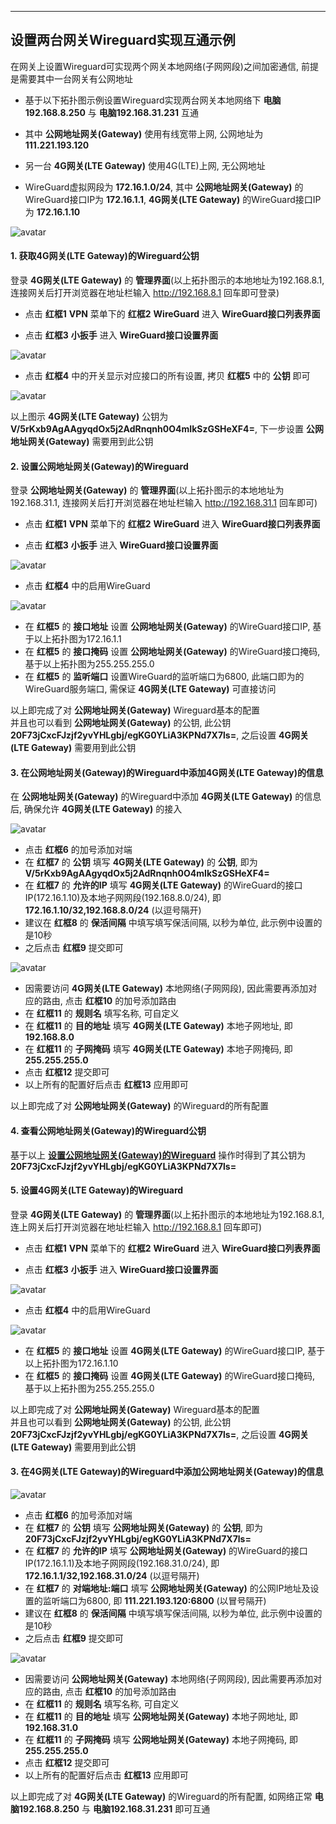 ***

## 设置两台网关Wireguard实现互通示例

在网关上设置Wireguard可实现两个网关本地网络(子网网段)之间加密通信, 前提是需要其中一台网关有公网地址   

- 基于以下拓扑图示例设置Wireguard实现两台网关本地网络下 **电脑192.168.8.250** 与 **电脑192.168.31.231** 互通    

- 其中 **公网地址网关(Gateway)** 使用有线宽带上网, 公网地址为 **111.221.193.120**    

- 另一台 **4G网关(LTE Gateway)** 使用4G(LTE)上网, 无公网地址   

- WireGuard虚拟网段为 **172.16.1.0/24**, 其中 **公网地址网关(Gateway)** 的WireGuard接口IP为 **172.16.1.1**, **4G网关(LTE Gateway)** 的WireGuard接口IP为 **172.16.1.10**

![avatar](./wireguard.jpg) 


#### 1. 获取4G网关(LTE Gateway)的Wireguard公钥

登录 **4G网关(LTE Gateway)** 的 **管理界面**(以上拓扑图示的本地地址为192.168.8.1, 连接网关后打开浏览器在地址栏输入 http://192.168.8.1 回车即可登录)

- 点击 **红框1** **VPN** 菜单下的 **红框2** **WireGuard** 进入 **WireGuard接口列表界面**   

- 点击 **红框3** **小扳手** 进入 **WireGuard接口设置界面**   

![avatar](./wireguard_index_cn.jpg) 

- 点击 **红框4** 中的开关显示对应接口的所有设置, 拷贝 **红框5** 中的 **公钥** 即可   

![avatar](./wireguard_pubkey_cn.jpg) 

以上图示 **4G网关(LTE Gateway)** 公钥为 **V/5rKxb9AgAAgyqdOx5j2AdRnqnh0O4mIkSzGSHeXF4=**, 下一步设置 **公网地址网关(Gateway)** 需要用到此公钥


#### 2. 设置公网地址网关(Gateway)的Wireguard

登录 **公网地址网关(Gateway)** 的 **管理界面**(以上拓扑图示的本地地址为192.168.31.1, 连接网关后打开浏览器在地址栏输入 http://192.168.31.1 回车即可)

- 点击 **红框1** **VPN** 菜单下的 **红框2** **WireGuard** 进入 **WireGuard接口列表界面**   

- 点击 **红框3** **小扳手** 进入 **WireGuard接口设置界面**   

![avatar](./wireguard_index_cn.jpg) 

- 点击 **红框4** 中的启用WireGuard  

![avatar](./wireguard_gateway_ip_cn.jpg) 

- 在 **红框5** 的 **接口地址** 设置 **公网地址网关(Gateway)** 的WireGuard接口IP, 基于以上拓扑图为172.16.1.1   
- 在 **红框5** 的 **接口掩码** 设置 **公网地址网关(Gateway)** 的WireGuard接口掩码, 基于以上拓扑图为255.255.255.0   
- 在 **红框5** 的 **监听端口** 设置WireGuard的监听端口为6800, 此端口即为的WireGuard服务端口, 需保证 **4G网关(LTE Gateway)** 可直接访问   

以上即完成了对 **公网地址网关(Gateway)** Wireguard基本的配置   
并且也可以看到 **公网地址网关(Gateway)** 的公钥, 此公钥 **20F73jCxcFJzjf2yvYHLgbj/egKG0YLiA3KPNd7X7ls=**, 之后设置 **4G网关(LTE Gateway)** 需要用到此公钥

#### 3. 在公网地址网关(Gateway)的Wireguard中添加4G网关(LTE Gateway)的信息

在 **公网地址网关(Gateway)** 的Wireguard中添加 **4G网关(LTE Gateway)** 的信息后, 确保允许 **4G网关(LTE Gateway)** 的接入

![avatar](./wireguard_gateway_peer_cn.jpg) 

- 点击 **红框6** 的加号添加对端    
- 在 **红框7** 的 **公钥** 填写 **4G网关(LTE Gateway)** 的 **公钥**, 即为 **V/5rKxb9AgAAgyqdOx5j2AdRnqnh0O4mIkSzGSHeXF4=**
- 在 **红框7** 的 **允许的IP** 填写 **4G网关(LTE Gateway)** 的WireGuard的接口IP(172.16.1.10)及本地子网网段(192.168.8.0/24), 即 **172.16.1.10/32,192.168.8.0/24** (以逗号隔开)
- 建议在 **红框8** 的 **保活间隔** 中填写填写保活间隔, 以秒为单位, 此示例中设置的是10秒
- 之后点击 **红框9** 提交即可   

![avatar](./wireguard_gateway_route_cn.jpg) 

- 因需要访问 **4G网关(LTE Gateway)** 本地网络(子网网段), 因此需要再添加对应的路由, 点击 **红框10** 的加号添加路由
- 在 **红框11** 的 **规则名** 填写名称, 可自定义
- 在 **红框11** 的 **目的地址** 填写 **4G网关(LTE Gateway)** 本地子网地址, 即 **192.168.8.0**
- 在 **红框11** 的 **子网掩码** 填写 **4G网关(LTE Gateway)** 本地子网掩码, 即 **255.255.255.0**  
- 点击 **红框12** 提交即可    
- 以上所有的配置好后点击 **红框13** 应用即可   

以上即完成了对 **公网地址网关(Gateway)** 的Wireguard的所有配置   

#### 4. 查看公网地址网关(Gateway)的Wireguard公钥

基于以上 **[设置公网地址网关(Gateway)的Wireguard](./wireguard_cn.md#2.设置公网地址网关(Gateway)的Wireguard)** 操作时得到了其公钥为 **20F73jCxcFJzjf2yvYHLgbj/egKG0YLiA3KPNd7X7ls=**   

#### 5. 设置4G网关(LTE Gateway)的Wireguard

登录 **4G网关(LTE Gateway)** 的 **管理界面**(以上拓扑图示的本地地址为192.168.8.1, 连上网关后打开浏览器在地址栏输入 http://192.168.8.1 回车即可)

- 点击 **红框1** **VPN** 菜单下的 **红框2** **WireGuard** 进入 **WireGuard接口列表界面**   

- 点击 **红框3** **小扳手** 进入 **WireGuard接口设置界面**   

![avatar](./wireguard_index_cn.jpg) 

- 点击 **红框4** 中的启用WireGuard  

![avatar](./wireguard_ltegateway_ip_cn.jpg) 

- 在 **红框5** 的 **接口地址** 设置 **4G网关(LTE Gateway)** 的WireGuard接口IP, 基于以上拓扑图为172.16.1.10   
- 在 **红框5** 的 **接口掩码** 设置 **4G网关(LTE Gateway)** 的WireGuard接口掩码, 基于以上拓扑图为255.255.255.0   

以上即完成了对 **公网地址网关(Gateway)** Wireguard基本的配置   
并且也可以看到 **公网地址网关(Gateway)** 的公钥, 此公钥 **20F73jCxcFJzjf2yvYHLgbj/egKG0YLiA3KPNd7X7ls=**, 之后设置 **4G网关(LTE Gateway)** 需要用到此公钥


#### 3. 在4G网关(LTE Gateway)的Wireguard中添加公网地址网关(Gateway)的信息

![avatar](./wireguard_ltegateway_peer_cn.jpg) 

- 点击 **红框6** 的加号添加对端    
- 在 **红框7** 的 **公钥** 填写 **公网地址网关(Gateway)** 的 **公钥**, 即为 **20F73jCxcFJzjf2yvYHLgbj/egKG0YLiA3KPNd7X7ls=**
- 在 **红框7** 的 **允许的IP** 填写 **公网地址网关(Gateway)** 的WireGuard的接口IP(172.16.1.1)及本地子网网段(192.168.31.0/24), 即 **172.16.1.1/32,192.168.31.0/24** (以逗号隔开)
- 在 **红框7** 的 **对端地址:端口** 填写 **公网地址网关(Gateway)** 的公网IP地址及设置的监听端口为6800, 即 **111.221.193.120:6800** (以冒号隔开)
- 建议在 **红框8** 的 **保活间隔** 中填写填写保活间隔, 以秒为单位, 此示例中设置的是10秒
- 之后点击 **红框9** 提交即可   

![avatar](./wireguard_ltegateway_route_cn.jpg) 

- 因需要访问 **公网地址网关(Gateway)** 本地网络(子网网段), 因此需要再添加对应的路由, 点击 **红框10** 的加号添加路由
- 在 **红框11** 的 **规则名** 填写名称, 可自定义
- 在 **红框11** 的 **目的地址** 填写 **公网地址网关(Gateway)** 本地子网地址, 即 **192.168.31.0**
- 在 **红框11** 的 **子网掩码** 填写 **公网地址网关(Gateway)** 本地子网掩码, 即 **255.255.255.0**  
- 点击 **红框12** 提交即可    
- 以上所有的配置好后点击 **红框13** 应用即可   

以上即完成了对 **4G网关(LTE Gateway)** 的Wireguard的所有配置, 如网络正常 **电脑192.168.8.250** 与 **电脑192.168.31.231** 即可互通
